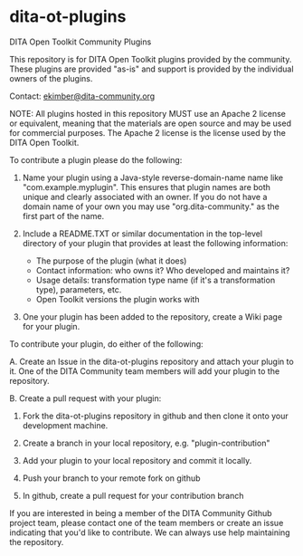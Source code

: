 dita-ot-plugins
===============

DITA Open Toolkit Community Plugins

This repository is for DITA Open Toolkit plugins
provided by the community. These plugins are
provided "as-is" and support is provided by the
individual owners of the plugins.

Contact: ekimber@dita-community.org

NOTE: All plugins hosted in this repository MUST 
use an Apache 2 license or equivalent, meaning that
the materials are open source and may be used for commercial
purposes. The Apache 2 license is the license used by
the DITA Open Toolkit.

To contribute a plugin please do the following:

1. Name your plugin using a Java-style reverse-domain-name
   name like "com.example.myplugin". This ensures that plugin
   names are both unique and clearly associated with an 
   owner. If you do not have a domain name of your own you
   may use "org.dita-community." as the first part of the
   name.

2. Include a README.TXT or similar documentation in the top-level
   directory of your plugin that provides at least the following
   information:
   
   - The purpose of the plugin (what it does)
   - Contact information: who owns it? Who developed and maintains it?
   - Usage details: transformation type name (if it's a transformation
     type), parameters, etc.
   - Open Toolkit versions the plugin works with
   
3. One your plugin has been added to the repository, create
   a Wiki page for your plugin.   
   
To contribute your plugin, do either of the following:

A. Create an Issue in the dita-ot-plugins repository and attach your plugin to it. 
   One of the DITA Community team members will add your plugin to the repository.

B. Create a pull request with your plugin:
   
   1. Fork the dita-ot-plugins repository in github and then clone it onto your 
      development machine.
      
   2. Create a branch in your local repository, e.g. "plugin-contribution"
   
   3. Add your plugin to your local repository and commit it locally.
   
   4. Push your branch to your remote fork on github
   
   5. In github, create a pull request for your contribution branch
   
If you are interested in being a member of the DITA Community Github project team,
please contact one of the team members or create an issue indicating that you'd
like to contribute. We can always use help maintaining the repository.
  
   
   